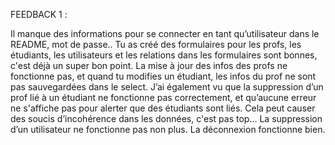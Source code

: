 FEEDBACK 1 :

Il manque des informations pour se connecter en tant qu’utilisateur dans le README, mot de passe..
Tu as créé des formulaires pour les profs, les étudiants, les utilisateurs et les relations dans les formulaires sont bonnes, c'est déjà un super bon point.
La mise à jour des infos des profs ne fonctionne pas, et quand tu modifies un étudiant, les infos du prof ne sont pas sauvegardées dans le select.
J’ai également vu que la suppression d’un prof lié à un étudiant ne fonctionne pas correctement, et qu’aucune erreur ne s'affiche pas pour alerter que des étudiants sont liés. Cela peut causer des soucis d’incohérence dans les données, c'est pas top...
La suppression d’un utilisateur ne fonctionne pas non plus.
La déconnexion fonctionne bien.